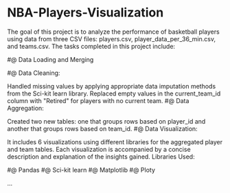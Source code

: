 # NBA-Players-Visualization
The goal of this project is to analyze the performance of basketball players using data from three CSV files: players.csv, player_data_per_36_min.csv, and teams.csv. The tasks completed in this project include:

#@ Data Loading and Merging

#@ Data Cleaning:

Handled missing values by applying appropriate data imputation methods from the Sci-kit learn library.
Replaced empty values in the current_team_id column with "Retired" for players with no current team.
#@ Data Aggregation:

Created two new tables: one that groups rows based on player_id and another that groups rows based on team_id.
#@ Data Visualization:

It includes 6 visualizations using different libraries for the aggregated player and team tables.
Each visualization is accompanied by a concise description and explanation of the insights gained.
Libraries Used:

#@ Pandas
#@ Sci-kit learn
#@ Matplotlib
#@ Ploty

...

